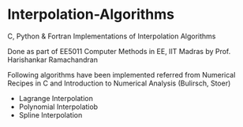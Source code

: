 # Interpolation-Algorithms
C, Python &amp; Fortran Implementations of Interpolation Algorithms

Done as part of EE5011 Computer Methods in EE, IIT Madras by Prof. Harishankar Ramachandran

Following algorithms have been implemented referred from Numerical Recipes in C and Introduction to Numerical Analysis (Bulirsch, Stoer)

- Lagrange Interpolation
- Polynomial Interpolatiob
- Spline Interpolation
